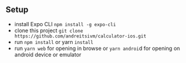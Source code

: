 ## Setup
- install Expo CLI `npm install -g expo-cli`
- clone this project `git clone https://github.com/andreitsivm/calculator-ios.git`
- run `npm install` or yarn `install`
- run `yarn web` for opening in browse or `yarn androi`d for opening on android device or emulator 
